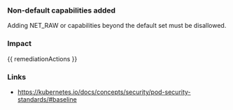 
### Non-default capabilities added
Adding NET_RAW or capabilities beyond the default set must be disallowed.

### Impact
<!-- Add Impact here -->

<!-- DO NOT CHANGE -->
{{ remediationActions }}

### Links
- https://kubernetes.io/docs/concepts/security/pod-security-standards/#baseline

